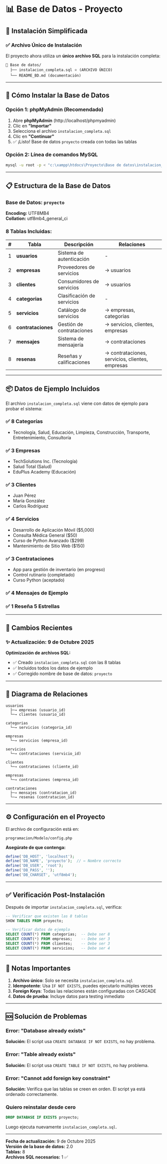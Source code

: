# 📊 Base de Datos - Proyecto

## 🎯 Instalación Simplificada

### ✅ Archivo Único de Instalación

El proyecto ahora utiliza un **único archivo SQL** para la instalación completa:

```
📁 Base de datos/
  ├── instalacion_completa.sql ⭐ (ARCHIVO ÚNICO)
  └── README_BD.md (documentación)
```

---

## 🚀 Cómo Instalar la Base de Datos

### Opción 1: phpMyAdmin (Recomendado)
1. Abre **phpMyAdmin** (http://localhost/phpmyadmin)
2. Clic en **"Importar"**
3. Selecciona el archivo `instalacion_completa.sql`
4. Clic en **"Continuar"**
5. ✅ ¡Listo! Base de datos `proyecto` creada con todas las tablas

### Opción 2: Línea de comandos MySQL
```bash
mysql -u root -p < "c:\xampp\htdocs\Proyecto\Base de datos\instalacion_completa.sql"
```

---

## 📋 Estructura de la Base de Datos

### Base de Datos: `proyecto`
**Encoding:** UTF8MB4  
**Collation:** utf8mb4_general_ci

### 8 Tablas Incluidas:

| # | Tabla | Descripción | Relaciones |
|---|-------|-------------|------------|
| 1 | **usuarios** | Sistema de autenticación | - |
| 2 | **empresas** | Proveedores de servicios | → usuarios |
| 3 | **clientes** | Consumidores de servicios | → usuarios |
| 4 | **categorias** | Clasificación de servicios | - |
| 5 | **servicios** | Catálogo de servicios | → empresas, categorias |
| 6 | **contrataciones** | Gestión de contrataciones | → servicios, clientes, empresas |
| 7 | **mensajes** | Sistema de mensajería | → contrataciones |
| 8 | **resenas** | Reseñas y calificaciones | → contrataciones, servicios, clientes, empresas |

---

## 📦 Datos de Ejemplo Incluidos

El archivo `instalacion_completa.sql` viene con datos de ejemplo para probar el sistema:

### ✅ **8 Categorías**
- Tecnología, Salud, Educación, Limpieza, Construcción, Transporte, Entretenimiento, Consultoría

### ✅ **3 Empresas**
- TechSolutions Inc. (Tecnología)
- Salud Total (Salud)
- EduPlus Academy (Educación)

### ✅ **3 Clientes**
- Juan Pérez
- María González
- Carlos Rodríguez

### ✅ **4 Servicios**
- Desarrollo de Aplicación Móvil ($5,000)
- Consulta Médica General ($50)
- Curso de Python Avanzado ($299)
- Mantenimiento de Sitio Web ($150)

### ✅ **3 Contrataciones**
- App para gestión de inventario (en progreso)
- Control rutinario (completado)
- Curso Python (aceptado)

### ✅ **4 Mensajes de Ejemplo**
### ✅ **1 Reseña 5 Estrellas**

---

## 🔄 Cambios Recientes

### ✨ Actualización: 9 de Octubre 2025

**Optimización de archivos SQL:**
- ✅ Creado `instalacion_completa.sql` con las 8 tablas
- ✅ Incluidos todos los datos de ejemplo
- ✅ Corregido nombre de base de datos: `proyecto`
---

## 🔐 Diagrama de Relaciones

```
usuarios
  ├─→ empresas (usuario_id)
  └─→ clientes (usuario_id)

categorias
  └─→ servicios (categoria_id)

empresas
  └─→ servicios (empresa_id)

servicios
  └─→ contrataciones (servicio_id)

clientes
  └─→ contrataciones (cliente_id)

empresas
  └─→ contrataciones (empresa_id)

contrataciones
  ├─→ mensajes (contratacion_id)
  └─→ resenas (contratacion_id)
```

---

## ⚙️ Configuración en el Proyecto

El archivo de configuración está en:
```
programacion/Modelo/config.php
```

**Asegúrate de que contenga:**
```php
define('DB_HOST', 'localhost');
define('DB_NAME', 'proyecto');  // ← Nombre correcto
define('DB_USER', 'root');
define('DB_PASS', '');
define('DB_CHARSET', 'utf8mb4');
```

---

## ✅ Verificación Post-Instalación

Después de importar `instalacion_completa.sql`, verifica:

```sql
-- Verificar que existen las 8 tablas
SHOW TABLES FROM proyecto;

-- Verificar datos de ejemplo
SELECT COUNT(*) FROM categorias;  -- Debe ser 8
SELECT COUNT(*) FROM empresas;    -- Debe ser 3
SELECT COUNT(*) FROM clientes;    -- Debe ser 3
SELECT COUNT(*) FROM servicios;   -- Debe ser 4
```

---

## 📌 Notas Importantes

1. **Archivo único**: Solo se necesita `instalacion_completa.sql`
2. **Idempotente**: Usa `IF NOT EXISTS`, puedes ejecutarlo múltiples veces
3. **Foreign Keys**: Todas las relaciones están configuradas con CASCADE
4. **Datos de prueba**: Incluye datos para testing inmediato

---

## 🆘 Solución de Problemas

### Error: "Database already exists"
**Solución:** El script usa `CREATE DATABASE IF NOT EXISTS`, no hay problema.

### Error: "Table already exists"
**Solución:** El script usa `CREATE TABLE IF NOT EXISTS`, no hay problema.

### Error: "Cannot add foreign key constraint"
**Solución:** Verifica que las tablas se creen en orden. El script ya está ordenado correctamente.

### Quiero reinstalar desde cero
```sql
DROP DATABASE IF EXISTS proyecto;
```
Luego ejecuta nuevamente `instalacion_completa.sql`.

---

**Fecha de actualización:** 9 de Octubre 2025  
**Versión de la base de datos:** 2.0  
**Tablas:** 8  
**Archivos SQL necesarios:** 1 ✅
